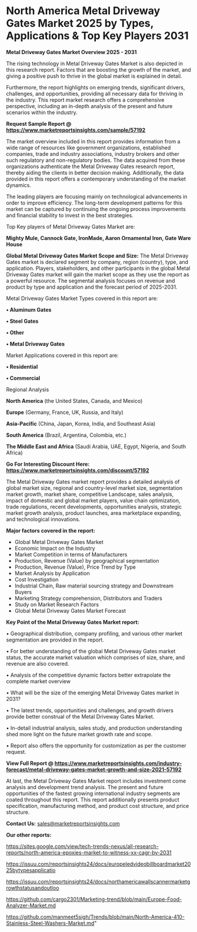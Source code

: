 # North America Metal Driveway Gates Market 2025 by Types, Applications & Top Key Players 2031

<Strong> Metal Driveway Gates Market Overview 2025 - 2031</strong>

The rising technology in Metal Driveway Gates Market is also depicted in this research report. Factors that are boosting the growth of the market, and giving a positive push to thrive in the global market is explained in detail.

Furthermore, the report highlights on emerging trends, significant drivers, challenges, and opportunities, providing all necessary data for thriving in the industry. This report market research offers a comprehensive perspective, including an in-depth analysis of the present and future scenarios within the industry.

<strong>Request Sample Report @ <a href=https://www.marketreportsinsights.com/sample/57192>https://www.marketreportsinsights.com/sample/57192</a></strong>

The market overview included in this report provides information from a wide range of resources like government organizations, established companies, trade and industry associations, industry brokers and other such regulatory and non-regulatory bodies. The data acquired from these organizations authenticate the Metal Driveway Gates research report, thereby aiding the clients in better decision making. Additionally, the data provided in this report offers a contemporary understanding of the market dynamics.

The leading players are focusing mainly on technological advancements in order to improve efficiency. The long-term development patterns for this market can be captured by continuing the ongoing process improvements and financial stability to invest in the best strategies.

Top Key players of Metal Driveway Gates Market are:

<strong>Mighty Mule, Cannock Gate, IronMade, Aaron Ornamental Iron, Gate Ware House</strong>

<strong><b>Global Metal Driveway Gates Market Scope and Size:</b></strong>
The Metal Driveway Gates market is declared segment by company, region (country), type, and application. Players, stakeholders, and other participants in the global Metal Driveway Gates market will gain the market scope as they use the report as a powerful resource. The segmental analysis focuses on revenue and product by type and application and the forecast period of 2025-2031.

Metal Driveway Gates Market Types covered in this report are:

<strong>• Aluminum Gates

• Steel Gates

• Other

• Metal Driveway Gates</strong>

Market Applications covered in this report are:

<strong>• Residential

• Commercial</strong> 

Regional Analysis

<strong>North America</strong> (the United States, Canada, and Mexico)

<strong>Europe</strong> (Germany, France, UK, Russia, and Italy)

<strong>Asia-Pacific</strong> (China, Japan, Korea, India, and Southeast Asia)

<strong>South America</strong> (Brazil, Argentina, Colombia, etc.)

<strong>The Middle East and Africa</strong> (Saudi Arabia, UAE, Egypt, Nigeria, and South Africa)

<strong>Go For Interesting Discount Here: <a href=https://www.marketreportsinsights.com/discount/57192>https://www.marketreportsinsights.com/discount/57192</a></strong>

The Metal Driveway Gates market report provides a detailed analysis of global market size, regional and country-level market size, segmentation market growth, market share, competitive Landscape, sales analysis, impact of domestic and global market players, value chain optimization, trade regulations, recent developments, opportunities analysis, strategic market growth analysis, product launches, area marketplace expanding, and technological innovations.

<strong><b>Major factors covered in the report:</b></strong>
<ul>
  <li>Global Metal Driveway Gates Market </li>
  <li>Economic Impact on the Industry</li>
  <li>Market Competition in terms of Manufacturers</li>
  <li>Production, Revenue (Value) by geographical segmentation</li>
  <li>Production, Revenue (Value), Price Trend by Type</li>
  <li>Market Analysis by Application</li>
  <li>Cost Investigation</li>
  <li>Industrial Chain, Raw material sourcing strategy and Downstream Buyers</li>
  <li>Marketing Strategy comprehension, Distributors and Traders</li>
  <li>Study on Market Research Factors</li>
  <li>Global Metal Driveway Gates Market Forecast</li>
</ul>

<strong><b>Key Point of the Metal Driveway Gates Market report:</b></strong>

• Geographical distribution, company profiling, and various other market segmentation are provided in the report.

• For better understanding of the global Metal Driveway Gates market status, the accurate market valuation which comprises of size, share, and revenue are also covered.

• Analysis of the competitive dynamic factors better extrapolate the complete market overview

• What will be the size of the emerging Metal Driveway Gates market in 2031?

• The latest trends, opportunities and challenges, and growth drivers provide better construal of the Metal Driveway Gates Market.

• In-detail industrial analysis, sales study, and production understanding shed more light on the future market growth rate and scope.

• Report also offers the opportunity for customization as per the customer request.

<strong><b>View Full Report @ <a href=https://www.marketreportsinsights.com/industry-forecast/metal-driveway-gates-market-growth-and-size-2021-57192>https://www.marketreportsinsights.com/industry-forecast/metal-driveway-gates-market-growth-and-size-2021-57192</a></b></strong>


At last, the Metal Driveway Gates Market report includes investment come analysis and development trend analysis. The present and future opportunities of the fastest growing international industry segments are coated throughout this report. This report additionally presents product specification, manufacturing method, and product cost structure, and price structure.

<strong>Contact Us:</strong>
sales@marketreportsinsights.com

<strong>Our other reports:</strong>

<a href=https://sites.google.com/view/tech-trends-nexus/all-research-reports/north-america-epoxies-market-to-witness-xx-cagr-by-2031>https://sites.google.com/view/tech-trends-nexus/all-research-reports/north-america-epoxies-market-to-witness-xx-cagr-by-2031</a>

<a href=https://issuu.com/reportsinsights24/docs/europeledvideobillboardmarket2025bytypesapplicatio>https://issuu.com/reportsinsights24/docs/europeledvideobillboardmarket2025bytypesapplicatio</a>

<a href=https://issuu.com/reportsinsights24/docs/northamericawallscannermarketgrowthstatusandoutloo>https://issuu.com/reportsinsights24/docs/northamericawallscannermarketgrowthstatusandoutloo</a>

<a href=https://github.com/cargo2301/Marketing-trend/blob/main/Europe-Food-Analyzer-Market.md>https://github.com/cargo2301/Marketing-trend/blob/main/Europe-Food-Analyzer-Market.md</a>

<a href=https://github.com/manmeet5sigh/Trends/blob/main/North-America-410-Stainless-Steel-Washers-Market.md>https://github.com/manmeet5sigh/Trends/blob/main/North-America-410-Stainless-Steel-Washers-Market.md</a>"
